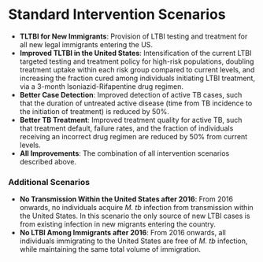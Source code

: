 
# Standard Intervention Scenarios

-   **TLTBI for New Immigrants**: Provision of LTBI testing and treatment
for all new legal immigrants entering the US.
- **Improved TLTBI in the United States**: Intensification of the
current LTBI targeted testing and treatment policy for high-risk
populations, doubling treatment uptake within each risk group
compared to current levels, and increasing the fraction cured among
individuals initiating LTBI treatment, via a 3-month
Isoniazid-Rifapentine drug regimen.
- **Better Case Detection**: Improved detection of active TB cases, such
that the duration of untreated active disease (time from TB
                                               incidence to the initiation of treatment) is reduced by 50%.
- **Better TB Treatment**: Improved treatment quality for active TB,
such that treatment default, failure rates, and the fraction of
individuals receiving an incorrect drug regimen are reduced by 50%
from current levels.
- **All Improvements**: The combination of all intervention scenarios
described above.

### Additional Scenarios

- **No Transmission Within the United States after 2016**: From 2016
onwards, no individuals acquire *M. tb* infection from transmission
within the United States. In this scenario the only source of new
LTBI cases is from existing infection in new migrants entering the
country.
- **No LTBI Among Immigrants after 2016**: From 2016 onwards, all
individuals immigrating to the United States are free of *M. tb*
  infection, while maintaining the same total volume of immigration.
